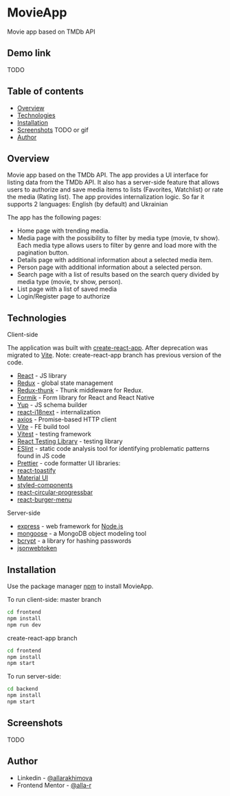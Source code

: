 # MovieApp

Movie app based on TMDb API

## Demo link

TODO

## Table of contents

- [Overview](#overview)
- [Technologies](#Technologies)
- [Installation](#installation)
- [Screenshots](#screenshots) TODO or gif
- [Author](#author)

## Overview

Movie app based on the TMDb API. 
The app provides a UI interface for listing data from the TMDb API. It also has a server-side feature that allows users to authorize and save media items to lists (Favorites, Watchlist) or rate the media (Rating list).
The app provides internalization logic. So far it supports 2 languages: English (by default) and Ukrainian

The app has the following pages:
- Home page with trending media.
- Media page with the possibility to filter by media type (movie, tv show). Each media type allows users to filter by genre and load more with the pagination button.
- Details page with additional information about a selected media item.
- Person page with additional information about a selected person.
- Search page with a list of results based on the search query divided by media type (movie, tv show, person).
- List page with a list of saved media
- Login/Register page to authorize

## Technologies

Client-side

The application was built with [create-react-app](https://create-react-app.dev/). After deprecation was migrated to [Vite](https://vitejs.dev/). 
Note: create-react-app branch has previous version of the code.

- [React](https://reactjs.org/) - JS library
- [Redux](https://redux.js.org/) - global state management
- [Redux-thunk](https://www.npmjs.com/package/redux-thunk) - Thunk middleware for Redux.
- [Formik](https://formik.org/) - Form library for React and React Native
- [Yup](https://www.npmjs.com/package/yup) - JS schema builder
- [react-i18next](https://react.i18next.com/) - internalization
- [axios](https://axios-http.com/) - Promise-based HTTP client
- [Vite](https://vitejs.dev/) - FE build tool
- [Vitest](https://vitest.dev/) - testing framework
- [React Testing Library](https://testing-library.com/) - testing library
- [ESlint](https://eslint.org/) - static code analysis tool for identifying problematic patterns found in JS code
- [Prettier](https://prettier.io/) - code formatter
  UI libraries:
- [react-toastify](https://www.npmjs.com/package/react-toastify)
- [Material UI](https://mui.com/)
- [styled-components](https://styled-components.com/)
- [react-circular-progressbar](https://www.npmjs.com/package/react-circular-progressbar)
- [react-burger-menu](https://www.npmjs.com/package/react-burger-menu)

Server-side

- [express](https://expressjs.com/) - web framework for [Node.js](https://nodejs.org/en/)
- [mongoose](https://mongoosejs.com/) - a MongoDB object modeling tool
- [bcrypt](https://www.npmjs.com/package/bcrypt) - a library for hashing passwords
- [jsonwebtoken](https://www.npmjs.com/package/jsonwebtoken)

## Installation

Use the package manager [npm](https://www.npmjs.com/) to install MovieApp.

To run client-side:
master branch

```bash
cd frontend
npm install
npm run dev
```

create-react-app branch

```bash
cd frontend
npm install
npm start
```

To run server-side:

```bash
cd backend
npm install
npm start
```

## Screenshots

TODO

## Author

- Linkedin - [@allarakhimova](https://www.linkedin.com/in/allarakhimova/)
- Frontend Mentor - [@alla-r](https://www.frontendmentor.io/profile/alla-r)
